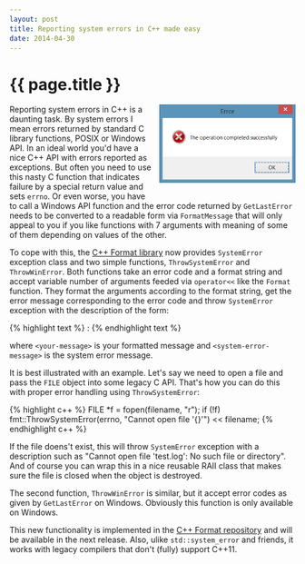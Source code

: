 ```yaml
---
layout: post
title: Reporting system errors in C++ made easy
date: 2014-04-30
---
```


{{ page.title }}
================

  <div class="separator" style="clear:right; float:right; margin-left:1em; margin-bottom:1em">
    <img border=
    "0" src=
    "/img/error.png"
    title=
    "Error messages help you quickly pinpoint the source of the problem."
    width="240">
  </div>


Reporting system errors in C++ is a daunting task. By system errors I mean
errors returned by standard C library functions, POSIX or Windows API.
In an ideal world you'd have a nice C++ API with errors reported as exceptions.
But often you need to use this nasty C function that indicates failure by a
special return value and sets <code>errno</code>. Or even worse,
you have to call a Windows API function and the error code returned by
<code>GetLastError</code> needs to be converted to a readable form via
<code>FormatMessage</code> that will only appeal to you if you like functions
with 7 arguments with meaning of some of them depending on values of the other.

To cope with this, the [C++ Format library](http://cppformat.github.io) now
provides <code>SystemError</code> exception class and two simple functions,
<code>ThrowSystemError</code> and <code>ThrowWinError</code>. Both functions
take an error code and a format string and accept variable number of
arguments feeded via <code>operator&lt;&lt;</code> like the <code>Format</code>
function. They format the arguments according to the format string, get
the error message corresponding to the error code and throw
<code>SystemError</code> exception with the description of the form:

{% highlight text %}
<your-message>: <system-error-message>
{% endhighlight text %}

where <code>&lt;your-message&gt;</code> is your formatted message and
<code>&lt;system-error-message&gt;</code> is the system error message.

It is best illustrated with an example. Let's say we need to open
a file and pass the <code>FILE</code> object into some legacy C API.
That's how you can do this with proper error handling using
<code>ThrowSystemError</code>:

{% highlight c++ %}
FILE *f = fopen(filename, "r");
if (!f)
  fmt::ThrowSystemError(errno, "Cannot open file '{}'") << filename;
{% endhighlight c++ %}

If the file doens't exist, this will throw <code>SystemError</code> exception
with a description such as "Cannot open file 'test.log': No such file or directory".
And of course you can wrap this in a nice reusable RAII class that makes
sure the file is closed when the object is destroyed.

The second function, <code>ThrowWinError</code> is similar, but it accept
error codes as given by <code>GetLastError</code> on Windows. Obviously
this function is only available on Windows.

This new functionality is implemented in the [C++ Format repository](https://github.com/cppformat/cppformat)
and will be available in the next release. Also, ulike <code>std::system_error</code>
and friends, it works with legacy compilers that don't (fully) support C++11.
